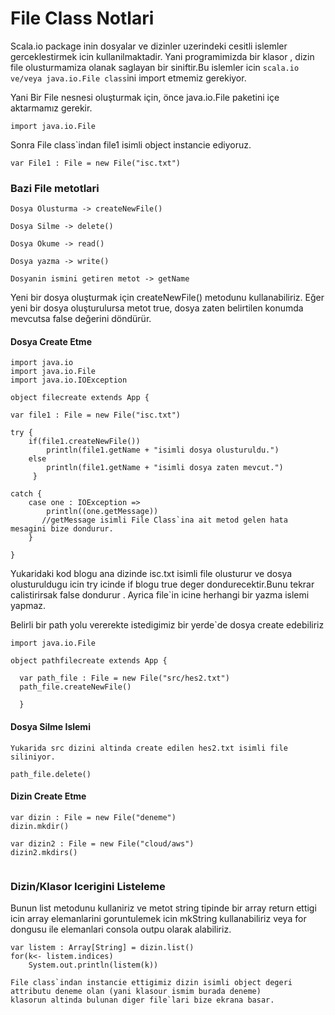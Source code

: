 # File Class Notlari

Scala.io package inin dosyalar ve dizinler uzerindeki cesitli islemler gerceklestirmek icin kullanilmaktadir.
Yani programimizda bir klasor , dizin file olusturmamiza olanak saglayan bir siniftir.Bu islemler icin `scala.io ve/veya java.io.File
class`ini import etmemiz gerekiyor.

Yani Bir File nesnesi oluşturmak için, önce java.io.File paketini içe aktarmamız gerekir.



`import java.io.File`

Sonra File class`indan file1 isimli object instancie ediyoruz.

`var File1 : File = new File("isc.txt")`

### Bazi File metotlari

``Dosya Olusturma -> createNewFile()``

``Dosya Silme -> delete()``

``Dosya Okume -> read()``

``Dosya yazma -> write()``

``Dosyanin ismini getiren metot -> getName``

Yeni bir dosya oluşturmak için createNewFile() metodunu kullanabiliriz. Eğer yeni bir dosya oluşturulursa metot true, 
dosya zaten belirtilen konumda mevcutsa false değerini döndürür.

#### Dosya Create Etme

````
import java.io
import java.io.File
import java.io.IOException

object filecreate extends App {

var file1 : File = new File("isc.txt")

try {
    if(file1.createNewFile())
        println(file1.getName + "isimli dosya olusturuldu.")
    else
        println(file1.getName + "isimli dosya zaten mevcut.")
     }

catch {
    case one : IOException =>
        println((one.getMessage))
       //getMessage isimli File Class`ina ait metod gelen hata mesagini bize dondurur.
    }

}
````
Yukaridaki kod blogu ana dizinde isc.txt isimli file olusturur ve dosya olusturuldugu icin try icinde if blogu
true deger dondurecektir.Bunu tekrar calistirirsak false dondurur . Ayrica file`in icine herhangi bir yazma islemi yapmaz.


Belirli bir path yolu vererekte istedigimiz bir yerde`de dosya create edebiliriz

````
import java.io.File

object pathfilecreate extends App {
  
  var path_file : File = new File("src/hes2.txt")
  path_file.createNewFile()
  
  }
````

#### Dosya Silme Islemi

````
Yukarida src dizini altinda create edilen hes2.txt isimli file siliniyor.

path_file.delete()
````

#### Dizin Create Etme

````
var dizin : File = new File("deneme")
dizin.mkdir()

var dizin2 : File = new File("cloud/aws")
dizin2.mkdirs()
  
````

### Dizin/Klasor Icerigini Listeleme

Bunun list metodunu kullaniriz ve metot string tipinde bir array return ettigi icin array elemanlarini goruntulemek icin mkString kullanabiliriz veya for dongusu ile
elemanlari consola outpu olarak alabiliriz.

````
var listem : Array[String] = dizin.list()
for(k<- listem.indices)
    System.out.println(listem(k))
    
File class`indan instancie ettigimiz dizin isimli object degeri attributu deneme olan (yani klasour ismim burada deneme)
klasorun altinda bulunan diger file`lari bize ekrana basar.

````

